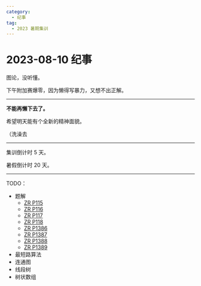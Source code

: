 ```yaml
---
category:
  - 纪事
tag:
  - 2023 暑期集训
---
```


# 2023-08-10 纪事

图论，没听懂。

下午附加赛爆零，因为懒得写暴力，又想不出正解。

---

**不能再懒下去了。**

希望明天能有个全新的精神面貌。

（洗澡去

---

集训倒计时 5 天。

暑假倒计时 20 天。

---

TODO：

- 题解
  - [ZR P115](http://zhengruioi.com/problem/115)
  - [ZR P116](http://zhengruioi.com/problem/116)
  - [ZR P117](http://zhengruioi.com/problem/117)
  - [ZR P118](http://zhengruioi.com/problem/118)
  - [ZR P1386](http://zhengruioi.com/problem/1386)
  - [ZR P1387](http://zhengruioi.com/problem/1387)
  - [ZR P1388](http://zhengruioi.com/problem/1388)
  - [ZR P1389](http://zhengruioi.com/problem/1389)
- 最短路算法
- 连通图
- 线段树
- 树状数组
